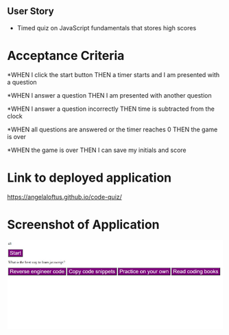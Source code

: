 
## User Story
* Timed quiz on JavaScript fundamentals that stores high scores
 
# Acceptance Criteria
*WHEN I click the start button
THEN a timer starts and I am presented with a question

*WHEN I answer a question
THEN I am presented with another question

*WHEN I answer a question incorrectly
THEN time is subtracted from the clock

*WHEN all questions are answered or the timer reaches 0
THEN the game is over

*WHEN the game is over
THEN I can save my initials and score

# Link to deployed application

https://angelaloftus.github.io/code-quiz/

# Screenshot of Application

![Screenshot](https://github.com/AngelaLoftus/code-quiz/blob/main/assets/images/code-quiz-screenshot.jpg) 
